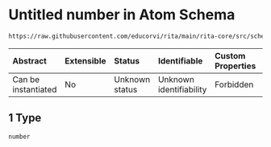 # Untitled number in Atom Schema

```txt
https://raw.githubusercontent.com/educorvi/rita/main/rita-core/src/schema/atom.json#/properties/default/oneOf/1
```



| Abstract            | Extensible | Status         | Identifiable            | Custom Properties | Additional Properties | Access Restrictions | Defined In                                                       |
| :------------------ | :--------- | :------------- | :---------------------- | :---------------- | :-------------------- | :------------------ | :--------------------------------------------------------------- |
| Can be instantiated | No         | Unknown status | Unknown identifiability | Forbidden         | Allowed               | none                | [atom.json\*](../../src/schema/atom.json "open original schema") |

## 1 Type

`number`
